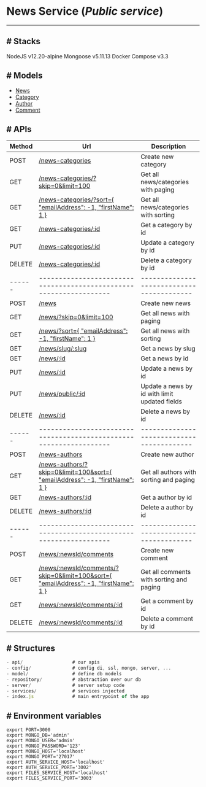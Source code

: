# News Service (**_Public service_**)

---

## # Stacks

NodeJS v12.20-alpine
Mongoose v5.11.13
Docker Compose v3.3

## # Models

- [News](src/models/news.model.js)
- [Category](src/models/category.model.js)
- [Author](src/models/author.model.js)
- [Comment](src/models/comment.model.js)

## # APIs

| Method | Url                                                                                                          | Description                                   |
| ------ | ------------------------------------------------------------------------------------------------------------ | --------------------------------------------- |
| POST   | [/news-categories ](src/api/categories.js)                                                                   | Create new category                           |
| GET    | [/news-categories/?skip=0&limit=100 ](src/api/categories.js)                                                 | Get all news/categories with paging           |
| GET    | [/news-categories/?sort={ "emailAddress": -1, "firstName": 1 }](src/api/categories.js)                       | Get all news/categories with sorting          |
| GET    | [/news-categories/:id ](src/api/categories.js)                                                               | Get a category by id                          |
| PUT    | [/news-categories/:id ](src/api/categories.js)                                                               | Update a category by id                       |
| DELETE | [/news-categories/:id ](src/api/categories.js)                                                               | Delete a category by id                       |
| ------ | ------------------------------------------------------------------                                           | -----------------------------------------     |
| POST   | [/news ](src/api/news.js)                                                                                    | Create new news                               |
| GET    | [/news/?skip=0&limit=100 ](src/api/news.js)                                                                  | Get all news with paging                      |
| GET    | [/news/?sort={ "emailAddress": -1, "firstName": 1 } ](src/api/news.js)                                       | Get all news with sorting                     |
| GET    | [/news/slug/:slug ](src/api/news.js)                                                                         | Get a news by slug                            |
| GET    | [/news/:id ](src/api/news.js)                                                                                | Get a news by id                              |
| PUT    | [/news/:id ](src/api/news.js)                                                                                | Update a news by id                           |
| PUT    | [/news/public/:id ](src/api/news.js)                                                                         | Update a news by id with limit updated fields |
| DELETE | [/news/:id ](src/api/news.js)                                                                                | Delete a news by id                           |
| ------ | ------------------------------------------------------------------                                           | -----------------------------------------     |
| POST   | [/news-authors ](src/api/authors.js)                                                                         | Create new author                             |
| GET    | [/news-authors/?skip=0&limit=100&sort={ "emailAddress": -1, "firstName": 1 } ](src/api/authors.js)           | Get all authors with sorting and paging       |
| GET    | [/news-authors/:id ](src/api/authors.js)                                                                     | Get a author by id                            |
| DELETE | [/news-authors/:id ](src/api/authors.js)                                                                     | Delete a author by id                         |
| ------ | ------------------------------------------------------------------                                           | -----------------------------------------     |
| POST   | [/news/:newsId/comments ](src/api/comments.js)                                                               | Create new comment                            |
| GET    | [/news/:newsId/comments/?skip=0&limit=100&sort={ "emailAddress": -1, "firstName": 1 } ](src/api/comments.js) | Get all comments with sorting and paging      |
| GET    | [/news/:newsId/comments/:id ](src/api/comments.js)                                                           | Get a comment by id                           |
| DELETE | [/news/:newsId/comments/:id ](src/api/comments.js)                                                           | Delete a comment by id                        |

## # Structures

```js
- api/                  # our apis
- config/               # config di, ssl, mongo, server, ...
- model/                # define db models
- repository/           # abstraction over our db
- server/               # server setup code
- services/             # services injected
- index.js              # main entrypoint of the app
```

## # Environment variables

```
export PORT=3000
export MONGO_DB='admin'
export MONGO_USER='admin'
export MONGO_PASSWORD='123'
export MONGO_HOST='localhost'
export MONGO_PORT='27017'
export AUTH_SERVICE_HOST='localhost'
export AUTH_SERVICE_PORT='3002'
export FILES_SERVICE_HOST='localhost'
export FILES_SERVICE_PORT='3003'
```
